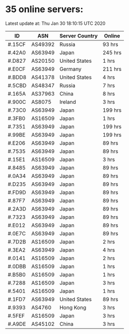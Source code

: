 # 35 online servers:

Latest update at: Thu Jan 30 18:10:15 UTC 2020

| ID | ASN | Server Country | Online |
| -- | --- | -------------- | ------ |
| #.15CF | AS49392 | Russia | 93 hrs |
| #.42A0 | AS63949 | Japan | 245 hrs |
| #.D827 | AS20150 | United States | 1 hrs |
| #.E0CF | AS63949 | Germany | 211 hrs |
| #.BDD8 | AS41378 | United States | 4 hrs |
| #.5CBD | AS48347 | Russia | 7 hrs |
| #.165A | AS37963 | China | 8 hrs |
| #.900C | AS8075 | Ireland | 3 hrs |
| #.73C0 | AS63949 | Japan | 199 hrs |
| #.3FB0 | AS16509 | Japan | 1 hrs |
| #.7351 | AS63949 | Japan | 199 hrs |
| #.99BE | AS63949 | Japan | 199 hrs |
| #.E206 | AS63949 | Japan | 89 hrs |
| #.7535 | AS63949 | Japan | 89 hrs |
| #.15E1 | AS16509 | Japan | 3 hrs |
| #.8485 | AS63949 | Japan | 89 hrs |
| #.0A34 | AS63949 | Japan | 89 hrs |
| #.D235 | AS63949 | Japan | 89 hrs |
| #.FD9D | AS63949 | Japan | 89 hrs |
| #.87F7 | AS63949 | Japan | 89 hrs |
| #.2A3D | AS63949 | Japan | 89 hrs |
| #.7323 | AS63949 | Japan | 89 hrs |
| #.E012 | AS63949 | Japan | 89 hrs |
| #.0E7C | AS63949 | Japan | 89 hrs |
| #.7D2B | AS16509 | Japan | 2 hrs |
| #.3EA2 | AS63949 | Japan | 4 hrs |
| #.0141 | AS16509 | Japan | 2 hrs |
| #.0DBB | AS16509 | Japan | 1 hrs |
| #.B5B0 | AS16509 | Japan | 1 hrs |
| #.7288 | AS16509 | Japan | 3 hrs |
| #.5401 | AS16509 | Japan | 1 hrs |
| #.1FD7 | AS63949 | United States | 89 hrs |
| #.9393 | AS4760 | Hong Kong | 3 hrs |
| #.5FEF | AS16509 | Japan | 3 hrs |
| #.A9DE | AS45102 | China | 3 hrs |

